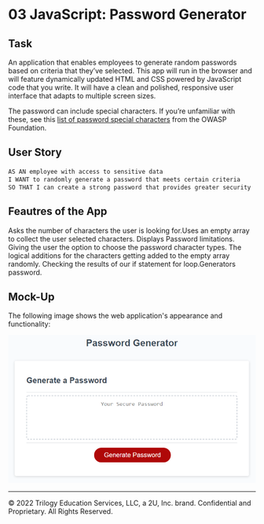 # 03 JavaScript: Password Generator

## Task

An application that enables employees to generate random passwords based on criteria that they’ve selected. This app will run in the browser and will feature dynamically updated HTML and CSS powered by JavaScript code that you write. It will have a clean and polished, responsive user interface that adapts to multiple screen sizes.

The password can include special characters. If you’re unfamiliar with these, see this [list of password special characters](https://www.owasp.org/index.php/Password_special_characters) from the OWASP Foundation.

## User Story

```
AS AN employee with access to sensitive data
I WANT to randomly generate a password that meets certain criteria
SO THAT I can create a strong password that provides greater security
```
## Feautres of the App
Asks the number of characters the user is looking for.Uses an empty array to collect the user selected characters. Displays Password limitations. 
Giving the user the option to choose the password character types. The logical additions for the characters getting added to the empty array randomly. 
Checking the results of our if statement for loop.Generators password. 

## Mock-Up

The following image shows the web application's appearance and functionality:

![The Password Generator application displays a red button to "Generate Password".](./Assets/03-javascript-homework-demo.png)


- - -
© 2022 Trilogy Education Services, LLC, a 2U, Inc. brand. Confidential and Proprietary. All Rights Reserved.
